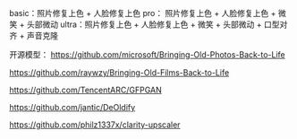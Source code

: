 
basic：照片修复上色  + 人脸修复上色
pro： 照片修复上色  + 人脸修复上色 + 微笑 + 头部微动
ultra：照片修复上色  + 人脸修复上色 + 微笑 + 头部微动 + 口型对齐 + 声音克隆

开源模型：
https://github.com/microsoft/Bringing-Old-Photos-Back-to-Life

https://github.com/raywzy/Bringing-Old-Films-Back-to-Life

https://github.com/TencentARC/GFPGAN

https://github.com/jantic/DeOldify

https://github.com/philz1337x/clarity-upscaler